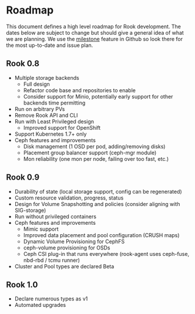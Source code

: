 # Roadmap

This document defines a high level roadmap for Rook development.
The dates below are subject to change but should give a general idea of what we are planning.
We use the [milestone](https://github.com/rook/rook/milestones) feature in Github so look there for the most up-to-date and issue plan.

## Rook 0.8

* Multiple storage backends
  * Full design
  * Refactor code base and repositories to enable
  * Consider support for Minio, potentially early support for other backends time permitting
* Run on arbitrary PVs
* Remove Rook API and CLI
* Run with Least Privileged design
  * Improved support for OpenShift
* Support Kubernetes 1.7+ only
* Ceph features and improvements
  * Disk management (1 OSD per pod, adding/removing disks)
  * Placement group balancer support (ceph-mgr module)
  * Mon reliability (one mon per node, failing over too fast, etc.)

## Rook 0.9

* Durability of state (local storage support, config can be regenerated)
* Custom resource validation, progress, status
* Design for Volume Snapshotting and policies (consider aligning with SIG-storage)
* Run without privileged containers
* Ceph features and improvements
  * Mimic support
  * Improved data placement and pool configuration (CRUSH maps)
  * Dynamic Volume Provisioning for CephFS
  * ceph-volume provisioning for OSDs
  * Ceph CSI plug-in that runs everywhere (rook-agent uses ceph-fuse, nbd-rbd / tcmu runner)
* Cluster and Pool types are declared Beta

## Rook 1.0

* Declare numerous types as v1
* Automated upgrades
